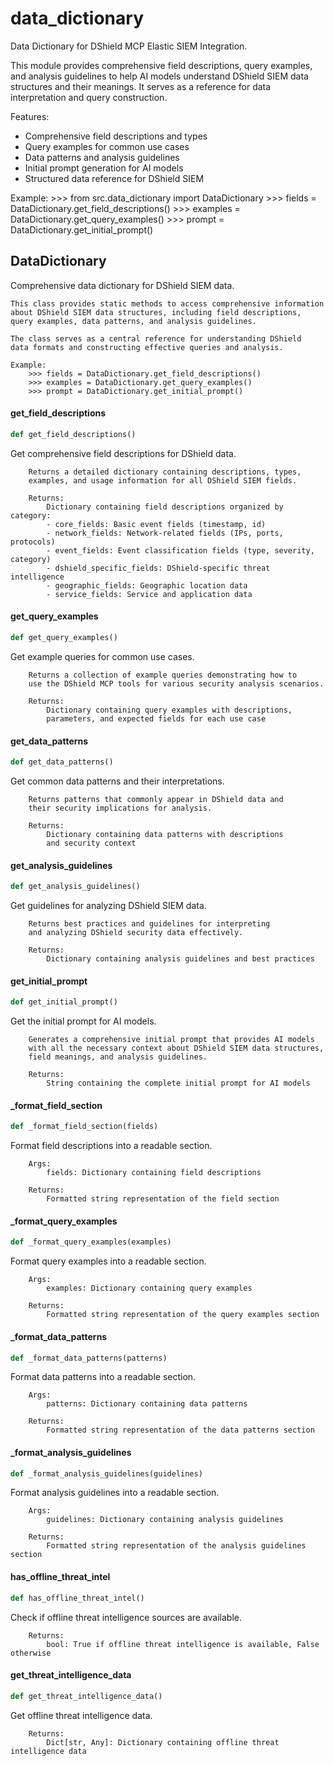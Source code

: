# data_dictionary

Data Dictionary for DShield MCP Elastic SIEM Integration.

This module provides comprehensive field descriptions, query examples, and
analysis guidelines to help AI models understand DShield SIEM data structures
and their meanings. It serves as a reference for data interpretation and
query construction.

Features:
- Comprehensive field descriptions and types
- Query examples for common use cases
- Data patterns and analysis guidelines
- Initial prompt generation for AI models
- Structured data reference for DShield SIEM

Example:
    >>> from src.data_dictionary import DataDictionary
    >>> fields = DataDictionary.get_field_descriptions()
    >>> examples = DataDictionary.get_query_examples()
    >>> prompt = DataDictionary.get_initial_prompt()

## DataDictionary

Comprehensive data dictionary for DShield SIEM data.

    This class provides static methods to access comprehensive information
    about DShield SIEM data structures, including field descriptions,
    query examples, data patterns, and analysis guidelines.

    The class serves as a central reference for understanding DShield
    data formats and constructing effective queries and analysis.

    Example:
        >>> fields = DataDictionary.get_field_descriptions()
        >>> examples = DataDictionary.get_query_examples()
        >>> prompt = DataDictionary.get_initial_prompt()

#### get_field_descriptions

```python
def get_field_descriptions()
```

Get comprehensive field descriptions for DShield data.

        Returns a detailed dictionary containing descriptions, types,
        examples, and usage information for all DShield SIEM fields.

        Returns:
            Dictionary containing field descriptions organized by category:
            - core_fields: Basic event fields (timestamp, id)
            - network_fields: Network-related fields (IPs, ports, protocols)
            - event_fields: Event classification fields (type, severity, category)
            - dshield_specific_fields: DShield-specific threat intelligence
            - geographic_fields: Geographic location data
            - service_fields: Service and application data

#### get_query_examples

```python
def get_query_examples()
```

Get example queries for common use cases.

        Returns a collection of example queries demonstrating how to
        use the DShield MCP tools for various security analysis scenarios.

        Returns:
            Dictionary containing query examples with descriptions,
            parameters, and expected fields for each use case

#### get_data_patterns

```python
def get_data_patterns()
```

Get common data patterns and their interpretations.

        Returns patterns that commonly appear in DShield data and
        their security implications for analysis.

        Returns:
            Dictionary containing data patterns with descriptions
            and security context

#### get_analysis_guidelines

```python
def get_analysis_guidelines()
```

Get guidelines for analyzing DShield SIEM data.

        Returns best practices and guidelines for interpreting
        and analyzing DShield security data effectively.

        Returns:
            Dictionary containing analysis guidelines and best practices

#### get_initial_prompt

```python
def get_initial_prompt()
```

Get the initial prompt for AI models.

        Generates a comprehensive initial prompt that provides AI models
        with all the necessary context about DShield SIEM data structures,
        field meanings, and analysis guidelines.

        Returns:
            String containing the complete initial prompt for AI models

#### _format_field_section

```python
def _format_field_section(fields)
```

Format field descriptions into a readable section.

        Args:
            fields: Dictionary containing field descriptions

        Returns:
            Formatted string representation of the field section

#### _format_query_examples

```python
def _format_query_examples(examples)
```

Format query examples into a readable section.

        Args:
            examples: Dictionary containing query examples

        Returns:
            Formatted string representation of the query examples section

#### _format_data_patterns

```python
def _format_data_patterns(patterns)
```

Format data patterns into a readable section.

        Args:
            patterns: Dictionary containing data patterns

        Returns:
            Formatted string representation of the data patterns section

#### _format_analysis_guidelines

```python
def _format_analysis_guidelines(guidelines)
```

Format analysis guidelines into a readable section.

        Args:
            guidelines: Dictionary containing analysis guidelines

        Returns:
            Formatted string representation of the analysis guidelines section

#### has_offline_threat_intel

```python
def has_offline_threat_intel()
```

Check if offline threat intelligence sources are available.

        Returns:
            bool: True if offline threat intelligence is available, False otherwise

#### get_threat_intelligence_data

```python
def get_threat_intelligence_data()
```

Get offline threat intelligence data.

        Returns:
            Dict[str, Any]: Dictionary containing offline threat intelligence data
